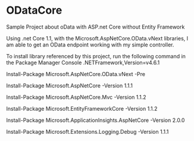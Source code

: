 # ODataCore
Sample Project about oData with ASP.net Core without Entity Framework

Using .net Core 1.1, with the Microsoft.AspNetCore.OData.vNext libraries, I am able to get an OData endpoint working with my simple controller.

To install library referenced by this project, run the following command in the Package Manager Console
.NETFramework,Version=v4.6.1

Install-Package Microsoft.AspNetCore.OData.vNext -Pre

Install-Package Microsoft.AspNetCore -Version 1.1.1

Install-Package Microsoft.AspNetCore.Mvc -Version 1.1.2

Install-Package Microsoft.EntityFrameworkCore -Version 1.1.2

Install-Package Microsoft.ApplicationInsights.AspNetCore -Version 2.0.0

Install-Package Microsoft.Extensions.Logging.Debug -Version 1.1.1
